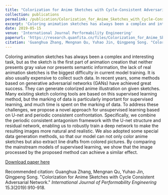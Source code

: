 ```yaml
---
title: "Colorization for Anime Sketches with Cycle-Consistent Adversarial Network"
collection: publications
permalink: /publication/Colorization_for_Anime_Sketches_with_Cycle-Consistent_Adversarial_Network
excerpt: 'Coloring animation sketches has always been a complex and interesting task, but as the sketch is the first part of animation creation that neither presents gray value nor presents semantic information, the lack of real animation sketches is the biggest difficulty in current model training. It is also usually expensive to collect such data. In recent years, some methods based on generative adversarial networks (GANs) have achieved great success. They can generate colorized anime illustration on given sketches. Many existing sketch coloring tools are based on this supervised learning method, but the marking of data is particularly important for supervised learning, and much time is spent on the marking of data. To address these challenges, we propose a novel approach for unsupervised learning based on U-net and periodic consistent confrontation. Specifically, we combine the periodic consistent antagonism framework with the U-net structure and residual network, enabling us to robustly train a deep network to make the resulting images more natural and realistic. We also adopted some special data generation methods, so that our model can not only color anime sketches but also extract line drafts from colored pictures. By comparing the mainstream models of supervised learning, we show that the image processed by the proposed method can achieve a similar effect.'
date: 2019-05-15
venue: 'International Journal Performability Engineering'
paperurl: 'https://research.quanfita.cn/files/Colorization_for_Anime_Sketches_with_Cycle-Consistent_Adversarial_Network.pdf'
citation: 'Guanghua Zhang, Mengnan Qu, Yuhao Jin, Qingpeng Song. "Colorization for Anime Sketches with Cycle Consistent Adversarial Network." <i>International Journal of Performability Engineering</i> 15.3(2019):910-918.'
---
```

Coloring animation sketches has always been a complex and interesting task, but as the sketch is the first part of animation creation that neither presents gray value nor presents semantic information, the lack of real animation sketches is the biggest difficulty in current model training. It is also usually expensive to collect such data. In recent years, some methods based on generative adversarial networks (GANs) have achieved great success. They can generate colorized anime illustration on given sketches. Many existing sketch coloring tools are based on this supervised learning method, but the marking of data is particularly important for supervised learning, and much time is spent on the marking of data. To address these challenges, we propose a novel approach for unsupervised learning based on U-net and periodic consistent confrontation. Specifically, we combine the periodic consistent antagonism framework with the U-net structure and residual network, enabling us to robustly train a deep network to make the resulting images more natural and realistic. We also adopted some special data generation methods, so that our model can not only color anime sketches but also extract line drafts from colored pictures. By comparing the mainstream models of supervised learning, we show that the image processed by the proposed method can achieve a similar effect.

[Download paper here](https://research.quanfita.cn/files/Colorization_for_Anime_Sketches_with_Cycle-Consistent_Adversarial_Network.pdf)

Recommended citation: Guanghua Zhang, Mengnan Qu, Yuhao Jin, Qingpeng Song. "Colorization for Anime Sketches with Cycle Consistent Adversarial Network." <i>International Journal of Performability Engineering</i> 15.3(2019):910-918.
